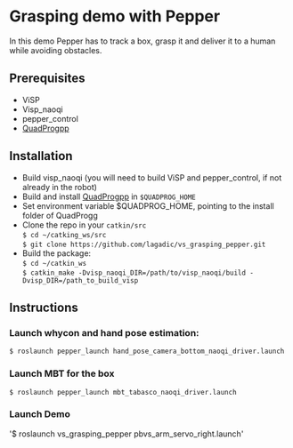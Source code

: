 # Grasping demo with Pepper
In this demo Pepper has to track a box, grasp it and deliver it to a human while avoiding obstacles.


## Prerequisites
* ViSP
* Visp_naoqi
* pepper_control
* [QuadProgpp](https://github.com/liuq/QuadProgpp)

## Installation
* Build visp_naoqi (you will need to build ViSP and pepper_control, if not already in the robot)
* Build and install [QuadProgpp](https://github.com/liuq/QuadProgpp) in `$QUADPROG_HOME`
* Set environment variable $QUADPROG_HOME, pointing to the install folder of QuadProgg
* Clone the repo in your `catkin/src`   
 `$ cd ~/catking_ws/src`   
 `$ git clone https://github.com/lagadic/vs_grasping_pepper.git`   
* Build the package:   
 `$ cd ~/catkin_ws`   
 `$ catkin_make -Dvisp_naoqi_DIR=/path/to/visp_naoqi/build -Dvisp_DIR=/path_to_build_visp `   


## Instructions 

### Launch whycon and hand pose estimation:
`$ roslaunch pepper_launch hand_pose_camera_bottom_naoqi_driver.launch`

### Launch MBT for the box
`$ roslaunch pepper_launch mbt_tabasco_naoqi_driver.launch`

### Launch Demo
'$ roslaunch vs_grasping_pepper pbvs_arm_servo_right.launch'
